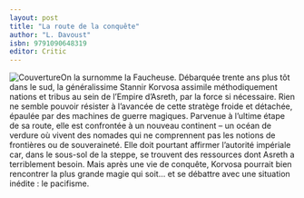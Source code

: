 ```yaml
---
layout: post
title: "La route de la conquête"
author: "L. Davoust"
isbn: 9791090648319
editor: Critic
---
```


![Couverture](/img/9791090648319.jpg)On la surnomme la Faucheuse. Débarquée trente ans plus tôt dans le sud, la généralissime Stannir Korvosa assimile méthodiquement nations et tribus au sein de l’Empire d’Asreth, par la force si nécessaire. Rien ne semble pouvoir résister à l’avancée de cette stratège froide et détachée, épaulée par des machines de guerre magiques.
 Parvenue à l’ultime étape de sa route, elle est confrontée à un nouveau continent – un océan de verdure où vivent des nomades qui ne comprennent pas les notions de frontières ou de souveraineté. Elle doit pourtant affirmer l’autorité impériale car, dans le sous-sol de la steppe, se trouvent des ressources dont Asreth a terriblement besoin. Mais après une vie de conquête, Korvosa pourrait bien rencontrer la plus grande magie qui soit… et se débattre avec une situation inédite : le pacifisme.